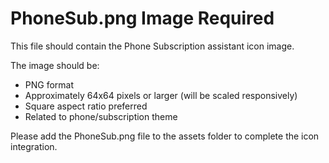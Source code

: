 # PhoneSub.png Image Required

This file should contain the Phone Subscription assistant icon image.

The image should be:
- PNG format
- Approximately 64x64 pixels or larger (will be scaled responsively)
- Square aspect ratio preferred
- Related to phone/subscription theme

Please add the PhoneSub.png file to the assets folder to complete the icon integration.
